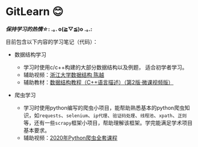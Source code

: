 #  **GitLearn** 😊  

***保持学习的热情☆*: .｡. o(≧▽≦)o .｡.:**

目前包含以下内容的学习笔记（代码）：

- 数据结构学习

    -  学习时使用c/c++构建的大部分数据结构以及例题， 适合初学者学习。
    - 辅助视频：[浙江大学数据结构 陈越](https://www.bilibili.com/video/BV1H4411N7oD)
    - 辅助教材：[数据结构教程（C++语言描述）（第2版·微课视频版）](http://www.tup.tsinghua.edu.cn/booksCenter/book_09111001.html)

- 爬虫学习
    - 学习时使用python编写的爬虫小项目，能帮助熟悉基本的python爬虫知识，如`requests`、`selenium`、`ip代理`、`验证码处理`、`线程池`、`xpath`、`正则`等，还有一些`scrapy`框架小项目，帮助理解该框架。学完能满足学术项目基本要求。
    - 辅助视频：[2020年Python爬虫全套课程](https://www.bilibili.com/video/BV1Yh411o7Sz)


